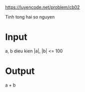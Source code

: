 https://luyencode.net/problem/cb02

Tinh tong hai so nguyen

# Input 
a, b dieu kien |a|, |b| <= 100

# Output
a + b